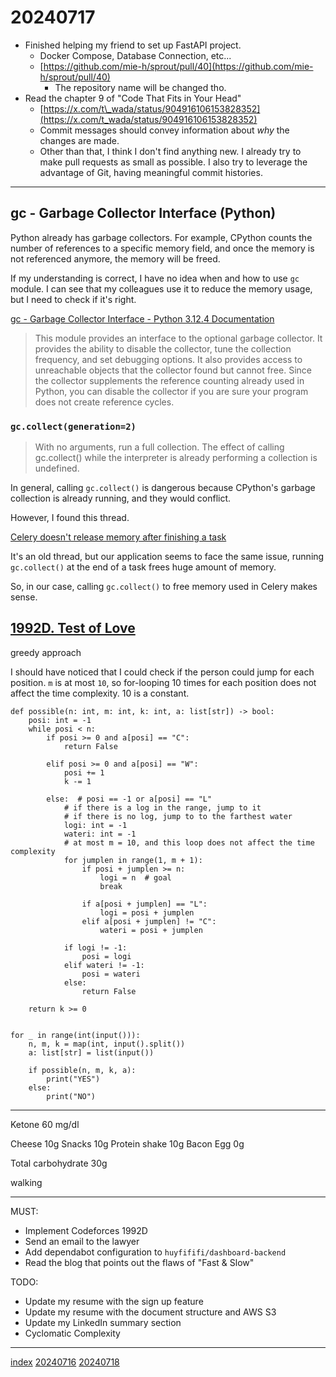 <head><meta name="viewport" content="width=device-width, initial-scale=1.0, user-scalable=yes" /><meta charset="UTF-8"></head>

# 20240717

- Finished helping my friend to set up FastAPI project.
	- Docker Compose, Database Connection, etc...
	- [https://github.com/mie-h/sprout/pull/40](https://github.com/mie-h/sprout/pull/40)
		- The repository name will be changed tho.
- Read the chapter 9 of "Code That Fits in Your Head"
	- [https://x.com/t\_wada/status/904916106153828352](https://x.com/t_wada/status/904916106153828352)
	- Commit messages should convey information about *why* the changes are made.
	- Other than that, I think I don\'t find anything new. I already try to make pull requests as small as possible. I also try to leverage the advantage of Git, having meaningful commit histories.

---

## gc - Garbage Collector Interface (Python)

Python already has garbage collectors. For example, CPython counts the number of references to a specific memory field, and once the memory is not referenced anymore, the memory will be freed.

If my understanding is correct, I have no idea when and how to use `gc` module. I can see that my colleagues use it to reduce the memory usage, but I need to check if it\'s right.

[gc - Garbage Collector Interface - Python 3.12.4 Documentation](https://docs.python.org/3/library/gc.html)

> This module provides an interface to the optional garbage collector.
> It provides the ability to disable the collector, tune the collection frequency, and set debugging options.
> It also provides access to unreachable objects that the collector found but cannot free.
> Since the collector supplements the reference counting already used in Python, you can disable the collector if you are sure your program does not create reference cycles.

### `gc.collect(generation=2)`

> With no arguments, run a full collection.
> The effect of calling gc.collect() while the interpreter is already performing a collection is undefined.

In general, calling `gc.collect()` is dangerous because CPython\'s garbage collection is already running, and they would conflict.

However, I found this thread.

[Celery doesn\'t release memory after finishing a task](https://groups.google.com/g/celery-users/c/jVc3I3kPtlw)

It\'s an old thread, but our application seems to face the same issue, running `gc.collect()` at the end of a task frees huge amount of memory.

So, in our case, calling `gc.collect()` to free memory used in Celery makes sense.

## [1992D. Test of Love](https://codeforces.com/contest/1992/problem/D)

greedy approach

I should have noticed that I could check if the person could jump for each position. `m` is at most `10`, so for-looping 10 times for each position does not affect the time complexity. 10 is a constant.

```
def possible(n: int, m: int, k: int, a: list[str]) -> bool:
    posi: int = -1
    while posi < n:
        if posi >= 0 and a[posi] == "C":
            return False

        elif posi >= 0 and a[posi] == "W":
            posi += 1
            k -= 1

        else:  # posi == -1 or a[posi] == "L"
            # if there is a log in the range, jump to it
            # if there is no log, jump to to the farthest water
            logi: int = -1
            wateri: int = -1
            # at most m = 10, and this loop does not affect the time complexity
            for jumplen in range(1, m + 1):
                if posi + jumplen >= n:
                    logi = n  # goal
                    break

                if a[posi + jumplen] == "L":
                    logi = posi + jumplen
                elif a[posi + jumplen] != "C":
                    wateri = posi + jumplen

            if logi != -1:
                posi = logi
            elif wateri != -1:
                posi = wateri
            else:
                return False

    return k >= 0


for _ in range(int(input())):
    n, m, k = map(int, input().split())
    a: list[str] = list(input())

    if possible(n, m, k, a):
        print("YES")
    else:
        print("NO")
```

---

Ketone 60 mg/dl

Cheese 10g
Snacks 10g
Protein shake 10g
Bacon Egg 0g

Total carbohydrate 30g

walking

---

MUST:

- Implement Codeforces 1992D
- Send an email to the lawyer
- Add dependabot configuration to `huyfififi/dashboard-backend`
- Read the blog that points out the flaws of "Fast & Slow"

TODO:

- Update my resume with the sign up feature
- Update my resume with the document structure and AWS S3
- Update my LinkedIn summary section
- Cyclomatic Complexity

---

[index](../../index.html)
[20240716](20240716.html)
[20240718](20240718.html)

